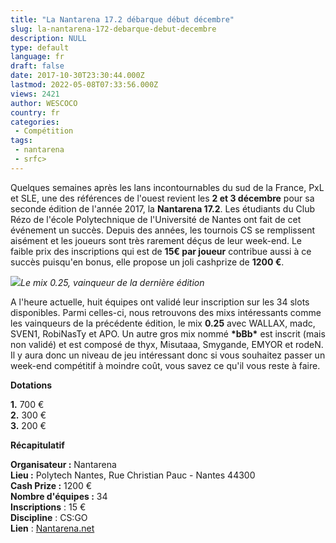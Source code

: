 ```yaml
---
title: "La Nantarena 17.2 débarque début décembre"
slug: la-nantarena-172-debarque-debut-decembre
description: NULL
type: default
language: fr
draft: false
date: 2017-10-30T23:30:44.000Z
lastmod: 2022-05-08T07:33:56.000Z
views: 2421
author: WESCOCO
country: fr
categories:
 - Compétition
tags:
 - nantarena
 - srfc>
---
```

Quelques semaines après les lans incontournables du sud de la France, PxL et SLE, une des références de l'ouest revient les **2 et 3 décembre** pour sa seconde édition de l'année 2017, la **Nantarena 17.2**. Les étudiants du Club Rézo de l'école Polytechnique de l'Université de Nantes ont fait de cet événement un succès. Depuis des années, les tournois CS se remplissent aisément et les joueurs sont très rarement déçus de leur week-end. Le faible prix des inscriptions qui est de **15€ par joueur** contribue aussi à ce succès puisqu'en bonus, elle propose un joli cashprize de **1200 €**. 

![](https://flickshot-ue.s3.eu-west-2.amazonaws.com/flickshot/article/59f7ad0b77c3d/images/GoQR3TrzRHl2ajct1QrJ5jWOJwTT02kborAXeM7i.jpeg)_Le mix 0.25, vainqueur de la dernière édition_

A l'heure actuelle, huit équipes ont validé leur inscription sur les 34 slots disponibles. Parmi celles-ci, nous retrouvons des mixs intéressants comme les vainqueurs de la précédente édition, le mix **0.25** avec WALLAX, madc, SVEN1, RobiNasTy et APO. Un autre gros mix nommé **\*bBb\*** est inscrit (mais non validé) et est composé de thyx, Misutaaa, Smygande, EMYOR et rodeN. Il y aura donc un niveau de jeu intéressant donc si vous souhaitez passer un week-end compétitif à moindre coût, vous savez ce qu'il vous reste à faire.

**Dotations**

**1.** 700 €  
**2.** 300 €  
**3.** 200 €

**Récapitulatif**

**Organisateur :** Nantarena  
**Lieu :** Polytech Nantes, Rue Christian Pauc - Nantes 44300  
**Cash Prize :** 1200 €  
**Nombre d'équipes :** 34  
**Inscriptions** : 15 €  
**Discipline** : CS:GO  
**Lien** : [Nantarena.net](http://www.nantarena.net/news/)
